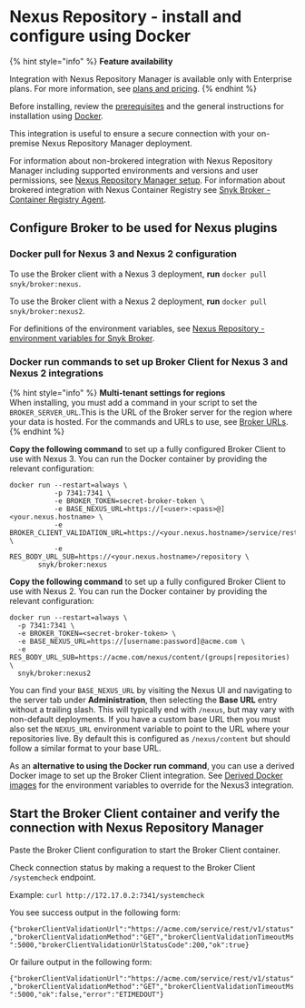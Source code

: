 # Nexus Repository - install and configure using Docker

{% hint style="info" %}
**Feature availability**

Integration with Nexus Repository Manager is available only with Enterprise plans. For more information, see [plans and pricing](https://snyk.io/plans/).
{% endhint %}

Before installing, review the [prerequisites](./) and the general instructions for installation using [Docker](../install-and-configure-broker-using-docker.md).

This integration is useful to ensure a secure connection with your on-premise Nexus Repository Manager deployment.

For information about non-brokered integration with Nexus Repository Manager including supported environments and versions and user permissions, see [Nexus Repository Manager setup](../../../../scan-with-snyk/snyk-open-source/package-repository-integrations/nexus-repository-manager-connection-setup/). For information about brokered integration with Nexus Container Registry see [Snyk Broker -Container Registry Agent](../../snyk-broker-container-registry-agent/).

## Configure Broker to be used for Nexus plugins

### Docker pull for Nexus 3 and Nexus 2 configuration

To use the Broker client with a Nexus 3 deployment, **run** `docker pull snyk/broker:nexus`.

To use the Broker client with a Nexus 2 deployment, **run** `docker pull snyk/broker:nexus2`.

For definitions of the environment variables, see [Nexus Repository - environment variables for Snyk Broker](nexus-repository-environment-variables-for-snyk-broker.md).

### Docker run commands to set up Broker Client for Nexus 3 and Nexus 2 integrations

{% hint style="info" %}
**Multi-tenant settings for regions**\
When installing, you must add a command in your script to set the `BROKER_SERVER_URL`.This is the URL of the Broker server for the region where your data is hosted. For the commands and URLs to use, see [Broker URLs](https://snyksec.atlassian.net/o/-M4tdxG8qotLgGZnLpFR/s/-MdwVZ6HOZriajCf5nXH/~/changes/8951/working-with-snyk/regional-hosting-and-data-residency#broker-urls).
{% endhint %}

**Copy the following command** to set up a fully configured Broker Client to use with Nexus 3. You can run the Docker container by providing the relevant configuration:

```console
docker run --restart=always \
           -p 7341:7341 \
           -e BROKER_TOKEN=secret-broker-token \
           -e BASE_NEXUS_URL=https://[<user>:<pass>@]<your.nexus.hostname> \
           -e BROKER_CLIENT_VALIDATION_URL=https://<your.nexus.hostname>/service/rest/v1/status[/check] \
           -e RES_BODY_URL_SUB=https://<your.nexus.hostname>/repository \
       snyk/broker:nexus
```

**Copy the following command** to set up a fully configured Broker Client to use with Nexus 2. You can run the Docker container by providing the relevant configuration:

```
docker run --restart=always \
  -p 7341:7341 \
  -e BROKER_TOKEN=<secret-broker-token> \
  -e BASE_NEXUS_URL=https://[username:password]@acme.com \
  -e RES_BODY_URL_SUB=https://acme.com/nexus/content/(groups|repositories) \
  snyk/broker:nexus2
```

You can find your `BASE_NEXUS_URL` by visiting the Nexus UI and navigating to the server tab under **Administration**, then selecting the **Base URL** entry without a trailing slash. This will typically end with `/nexus`, but may vary with non-default deployments. If you have a custom base URL then you must also set the `NEXUS_URL` environment variable to point to the URL where your repositories live. By default this is configured as `/nexus/content` but should follow a similar format to your base URL.

As an **alternative to using the Docker run command**, you can use a derived Docker image to set up the Broker Client integration. See [Derived Docker images](../derived-docker-images-for-broker-client-integrations-and-container-registry-agent.md) for the environment variables to override for the Nexus3 integration.

## Start the Broker Client container and verify the connection with Nexus Repository Manager

Paste the Broker Client configuration to start the Broker Client container.

Check connection status by making a request to the Broker Client `/systemcheck` endpoint.

Example: `curl http://172.17.0.2:7341/systemcheck`

You see success output in the following form:

`{"brokerClientValidationUrl":"https://acme.com/service/rest/v1/status","brokerClientValidationMethod":"GET","brokerClientValidationTimeoutMs":5000,"brokerClientValidationUrlStatusCode":200,"ok":true}`

Or failure output in the following form:

`{"brokerClientValidationUrl":"https://acme.com/service/rest/v1/status","brokerClientValidationMethod":"GET","brokerClientValidationTimeoutMs":5000,"ok":false,"error":"ETIMEDOUT"}`
